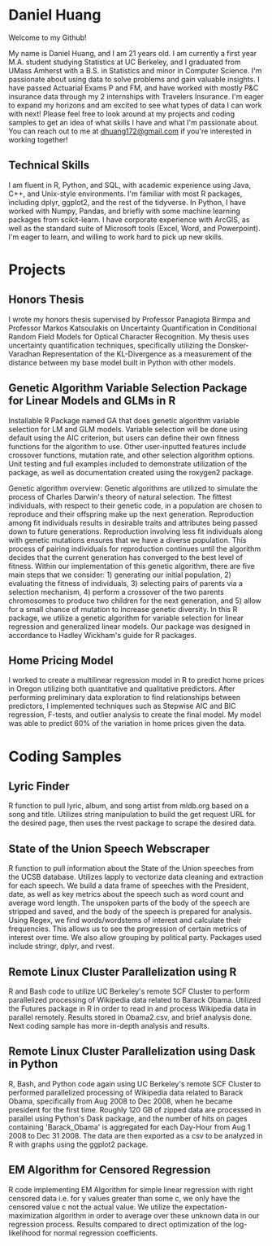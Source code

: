 # Daniel Huang 

Welcome to my Github! 

My name is Daniel Huang, and I am 21 years old. I am currently a first year M.A. student studying Statistics at UC Berkeley, and I graduated from UMass Amherst with a B.S. in Statistics and minor in Computer Science. I'm passionate about using data to solve problems and gain valuable insights. I have passed Actuarial Exams P and FM, and have worked with mostly P&C insurance data through my 2 internships with Travelers Insurance. I'm eager to expand my horizons and am excited to see what types of data I can work with next! Please feel free to look around at my projects and coding samples to get an idea of what skills I have and what I'm passionate about. You can reach out to me at dhuang172@gmail.com if you're interested in working together!

## Technical Skills
I am fluent in R, Python, and SQL, with academic experience using Java, C++, and Unix-style environments. I'm familiar with most R packages, including dplyr, ggplot2, and the rest of the tidyverse. In Python, I have worked with Numpy, Pandas, and briefly with some machine learning packages from scikit-learn. I have corporate experience with ArcGIS, as well as the standard suite of Microsoft tools (Excel, Word, and Powerpoint). I'm eager to learn, and willing to work hard to pick up new skills.

# Projects
## Honors Thesis
I wrote my honors thesis supervised by Professor Panagiota Birmpa and Professor Markos Katsoulakis on Uncertainty Quantification in Conditional Random Field Models for Optical Character Recognition. My thesis uses uncertainty quantification techniques, specifically utilizing the Donsker-Varadhan Representation of the KL-Divergence as a measurement of the distance between my base model built in Python with other models. 

## Genetic Algorithm Variable Selection Package for Linear Models and GLMs in R

Installable R Package named GA that does genetic algorithm variable selection for LM and GLM models. Variable selection will be done using default using the AIC criterion, but users can define their own fitness functions for the algorithm to use. Other user-inputted features include crossover functions, mutation rate, and other selection algorithm options. Unit testing and full examples included to demonstrate utilization of the package, as well as documentation created using the roxygen2 package.

Genetic algorithm overview: Genetic algorithms are utilized to simulate the process of Charles Darwin's theory of natural selection. The fittest individuals, with respect to their genetic code, in a population are chosen to reproduce and their offspring make up the next generation. Reproduction among fit individuals results in desirable traits and attributes being passed down to future generations. Reproduction involving less fit individuals along with genetic mutations ensures that we have a diverse population. This process of pairing individuals for reproduction continues until the algorithm decides that the current generation has converged to the best level of fitness. Within our implementation of this genetic algorithm, there are five main steps that we consider: 1) generating our initial population, 2) evaluating the fitness of individuals, 3) selecting pairs of parents via a selection mechanism, 4) perform a crossover of the two parents chromosomes to produce two children for the next generation, and 5) allow for a small chance of mutation to increase genetic diversity. In this R package, we utilize a genetic algorithm for variable selection for linear regression and generalized linear models. Our package was designed in accordance to Hadley Wickham's guide for R packages.

## Home Pricing Model
I worked to create a multilinear regression model in R to predict home prices in Oregon utilizing both quantitative and qualitative predictors. After performing preliminary data exploration to find relationships between predictors, I implemented techniques such as Stepwise AIC and BIC regression, F-tests, and outlier analysis to create the final model. My model was able to predict 60% of the variation in home prices given the data.


# Coding Samples

## Lyric Finder
R function to pull lyric, album, and song artist from mldb.org based on a song and title. Utilizes string manipulation to build the get request URL for the desired page, then uses the rvest package to scrape the desired data.

## State of the Union Speech Webscraper
R function to pull information about the State of the Union speeches from the UCSB database. Utilizes lapply to vectorize data cleaning and extraction for each speech. We build a data frame of speeches with the President, date, as well as key metrics about the speech such as word count and average word length. The unspoken parts of the body of the speech are stripped and saved, and the body of the speech is prepared for analysis. Using Regex, we find words/wordstems of interest and calculate their frequencies. This allows us to see the progression of certain metrics of interest over time. We also allow grouping by political party. Packages used include stringr, dplyr, and rvest.

## Remote Linux Cluster Parallelization using R
R and Bash code to utilize UC Berkeley's remote SCF Cluster to perform parallelized processing of Wikipedia data related to Barack Obama. Utilized the Futures package in R in order to read in and process Wikipedia data in parallel remotely. Results stored in Obama2.csv, and brief analysis done. Next coding sample has more in-depth analysis and results.

## Remote Linux Cluster Parallelization using Dask in Python
R, Bash, and Python code again using UC Berkeley's remote SCF Cluster to performed parallelized processing of Wikipedia data related to Barack Obama, specifically from Aug 2008 to Dec 2008, when he became president for the first time. Roughly 120 GB of zipped data are processed in parallel using Python's Dask package, and the number of hits on pages containing 'Barack_Obama' is aggregated for each Day-Hour from Aug 1 2008 to Dec 31 2008. The data are then exported as a csv to be analyzed in R with graphs using the ggplot2 package.

## EM Algorithm for Censored Regression
R code implementing EM Algorithm for simple linear regression with right censored data i.e. for y values greater than some c, we only have the censored value c not the actual value. We utilize the expectation-maximization algorithm in order to average over these unknown data in our regression process. Results compared to direct optimization of the log-likelihood for normal regression coefficients.
